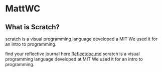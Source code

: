 # MattWC

## What is Scratch? 
scratch is a visual programming language developed a MIT We used it for an intro to programming.

find your reflective journal here [Reflectdoc.md](./Reflections/Reflectdoc.md)
scratch is a visual programming language developed at MIT We used it for an intro to programming.
